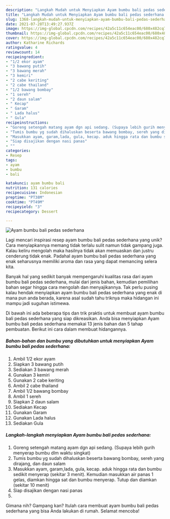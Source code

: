 ```yaml
---
description: "Langkah Mudah untuk Menyiapkan Ayam bumbu bali pedas sederhana Anti Gagal"
title: "Langkah Mudah untuk Menyiapkan Ayam bumbu bali pedas sederhana Anti Gagal"
slug: 1368-langkah-mudah-untuk-menyiapkan-ayam-bumbu-bali-pedas-sederhana-anti-gagal
date: 2021-07-28T13:49:27.937Z
image: https://img-global.cpcdn.com/recipes/42a5c11c654eac00/680x482cq70/ayam-bumbu-bali-pedas-sederhana-foto-resep-utama.jpg
thumbnail: https://img-global.cpcdn.com/recipes/42a5c11c654eac00/680x482cq70/ayam-bumbu-bali-pedas-sederhana-foto-resep-utama.jpg
cover: https://img-global.cpcdn.com/recipes/42a5c11c654eac00/680x482cq70/ayam-bumbu-bali-pedas-sederhana-foto-resep-utama.jpg
author: Katharine Richards
ratingvalue: 4
reviewcount: 14
recipeingredient:
- "1/2 ekor ayam"
- "3 bawang putih"
- "3 bawang merah"
- "3 kemiri"
- "2 cabe keriting"
- "2 cabe thailand"
- "1/2 bawang bombay"
- "1 sereh"
- "2 daun salam"
- " Kecap"
- " Garam"
- " Lada halus"
- " Gula"
recipeinstructions:
- "Goreng setengah matang ayam dgn api sedang. (Supaya lebih gurih menyerap bumbu dlm waktu singkat)"
- "Tumis bumbu yg sudah dihaluskan beserta bawang bombay, sereh yang dirajang, dan daun salam"
- "Masukkan ayam, garam,lada, gula, kecap. aduk hingga rata dan bumbu sedikit menyerap (sekitar 3 menit). Kemudian masukkan air panas 1 gelas, diamkan hingga sat dan bumbu menyerap. Tutup dan diamkan (sekitar 10 menit)"
- "Siap disajikan dengan nasi panas"
- ""
categories:
- Resep
tags:
- ayam
- bumbu
- bali

katakunci: ayam bumbu bali 
nutrition: 131 calories
recipecuisine: Indonesian
preptime: "PT38M"
cooktime: "PT49M"
recipeyield: "3"
recipecategory: Dessert

---
```



![Ayam bumbu bali pedas sederhana](https://img-global.cpcdn.com/recipes/42a5c11c654eac00/680x482cq70/ayam-bumbu-bali-pedas-sederhana-foto-resep-utama.jpg)

Lagi mencari inspirasi resep ayam bumbu bali pedas sederhana yang unik? Cara menyiapkannya memang tidak terlalu sulit namun tidak gampang juga. Kalau keliru mengolah maka hasilnya tidak akan memuaskan dan justru cenderung tidak enak. Padahal ayam bumbu bali pedas sederhana yang enak seharusnya memiliki aroma dan rasa yang dapat memancing selera kita.



Banyak hal yang sedikit banyak mempengaruhi kualitas rasa dari ayam bumbu bali pedas sederhana, mulai dari jenis bahan, kemudian pemilihan bahan segar hingga cara mengolah dan menyajikannya. Tak perlu pusing kalau hendak menyiapkan ayam bumbu bali pedas sederhana yang enak di mana pun anda berada, karena asal sudah tahu triknya maka hidangan ini mampu jadi suguhan istimewa.


Di bawah ini ada beberapa tips dan trik praktis untuk membuat ayam bumbu bali pedas sederhana yang siap dikreasikan. Anda bisa menyiapkan Ayam bumbu bali pedas sederhana memakai 13 jenis bahan dan 5 tahap pembuatan. Berikut ini cara dalam membuat hidangannya.

<!--inarticleads1-->

##### Bahan-bahan dan bumbu yang dibutuhkan untuk menyiapkan Ayam bumbu bali pedas sederhana:

1. Ambil 1/2 ekor ayam
1. Siapkan 3 bawang putih
1. Sediakan 3 bawang merah
1. Gunakan 3 kemiri
1. Gunakan 2 cabe keriting
1. Ambil 2 cabe thailand
1. Ambil 1/2 bawang bombay
1. Ambil 1 sereh
1. Siapkan 2 daun salam
1. Sediakan  Kecap
1. Gunakan  Garam
1. Gunakan  Lada halus
1. Sediakan  Gula




<!--inarticleads2-->

##### Langkah-langkah menyiapkan Ayam bumbu bali pedas sederhana:

1. Goreng setengah matang ayam dgn api sedang. (Supaya lebih gurih menyerap bumbu dlm waktu singkat)
1. Tumis bumbu yg sudah dihaluskan beserta bawang bombay, sereh yang dirajang, dan daun salam
1. Masukkan ayam, garam,lada, gula, kecap. aduk hingga rata dan bumbu sedikit menyerap (sekitar 3 menit). Kemudian masukkan air panas 1 gelas, diamkan hingga sat dan bumbu menyerap. Tutup dan diamkan (sekitar 10 menit)
1. Siap disajikan dengan nasi panas
1. 




Gimana nih? Gampang kan? Itulah cara membuat ayam bumbu bali pedas sederhana yang bisa Anda lakukan di rumah. Selamat mencoba!

